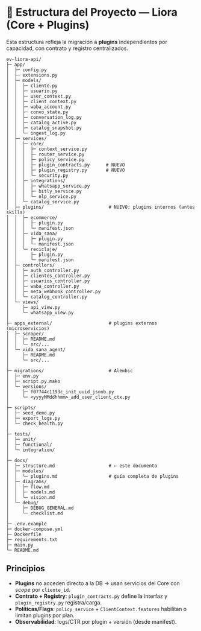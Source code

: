 
# 📂 Estructura del Proyecto — Liora (Core + Plugins)

Esta estructura refleja la migración a **plugins** independientes por capacidad, con contrato y registro centralizados.

```
ev-liora-api/
├─ app/
│  ├─ config.py
│  ├─ extensions.py
│  ├─ models/
│  │  ├─ cliente.py
│  │  ├─ usuario.py
│  │  ├─ user_context.py
│  │  ├─ client_context.py
│  │  ├─ waba_account.py
│  │  ├─ convo_state.py
│  │  ├─ conversation_log.py
│  │  ├─ catalog_active.py
│  │  ├─ catalog_snapshot.py
│  │  └─ ingest_log.py
│  ├─ services/
│  │  ├─ core/
│  │  │  ├─ context_service.py
│  │  │  ├─ router_service.py
│  │  │  ├─ policy_service.py
│  │  │  ├─ plugin_contracts.py      # NUEVO
│  │  │  ├─ plugin_registry.py       # NUEVO
│  │  │  └─ security.py
│  │  ├─ integrations/
│  │  │  ├─ whatsapp_service.py
│  │  │  ├─ bitly_service.py
│  │  │  └─ nlp_service.py
│  │  └─ catalog_service.py
│  ├─ plugins/                        # NUEVO: plugins internos (antes skills)
│  │  ├─ ecommerce/
│  │  │  ├─ plugin.py
│  │  │  └─ manifest.json
│  │  ├─ vida_sana/
│  │  │  ├─ plugin.py
│  │  │  └─ manifest.json
│  │  └─ reciclaje/
│  │     ├─ plugin.py
│  │     └─ manifest.json
│  ├─ controllers/
│  │  ├─ auth_controller.py
│  │  ├─ clientes_controller.py
│  │  ├─ usuarios_controller.py
│  │  ├─ waba_controller.py
│  │  ├─ meta_webhook_controller.py
│  │  └─ catalog_controller.py
│  └─ views/
│     ├─ api_view.py
│     └─ whatsapp_view.py
│
├─ apps_external/                     # plugins externos (microservicios)
│  ├─ scraper/
│  │  ├─ README.md
│  │  └─ src/...
│  └─ vida_sana_agent/
│     ├─ README.md
│     └─ src/...
│
├─ migrations/                        # Alembic
│  ├─ env.py
│  ├─ script.py.mako
│  └─ versions/
│     ├─ f07744c1193c_init_uuid_jsonb.py
│     └─ <yyyyMMddhhmm>_add_user_client_ctx.py
│
├─ scripts/
│  ├─ seed_demo.py
│  ├─ export_logs.py
│  └─ check_health.py
│
├─ tests/
│  ├─ unit/
│  ├─ functional/
│  └─ integration/
│
├─ docs/
│  ├─ structure.md                    # ← este documento
│  ├─ modules/
│  │  └─ plugins.md                   # guía completa de plugins
│  ├─ diagrams/
│  │  ├─ flow.md
│  │  ├─ models.md
│  │  └─ vision.md
│  └─ debug/
│     ├─ DEBUG_GENERAL.md
│     └─ checklist.md
│
├─ .env.example
├─ docker-compose.yml
├─ Dockerfile
├─ requirements.txt
├─ main.py
└─ README.md
```

## Principios
- **Plugins** no acceden directo a la DB → usan servicios del Core con *scope* por `cliente_id`.
- **Contrato + Registry**: `plugin_contracts.py` define la interfaz y `plugin_registry.py` registra/carga.
- **Políticas/Flags**: `policy_service` + `ClientContext.features` habilitan o limitan plugins por plan.
- **Observabilidad**: logs/CTR por plugin + versión (desde manifest).
